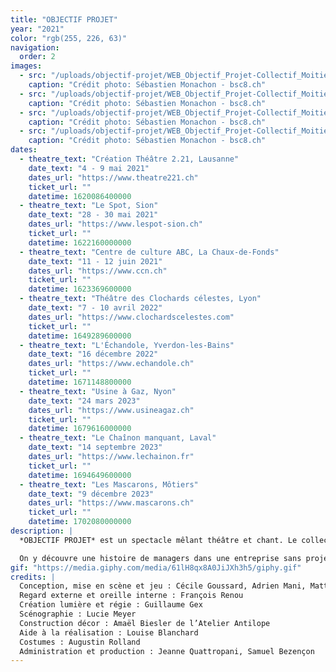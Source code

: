 ```yaml
---
title: "OBJECTIF PROJET"
year: "2021"
color: "rgb(255, 226, 63)"
navigation:
  order: 2
images:
  - src: "/uploads/objectif-projet/WEB_Objectif_Projet-Collectif_Moitie_Moitie_Moitie-2_21-26_avril_2021-Photo_c_S俠astien_Monachon_04_8Y2A7843.JPG"
    caption: "Crédit photo: Sébastien Monachon - bsc8.ch"
  - src: "/uploads/objectif-projet/WEB_Objectif_Projet-Collectif_Moitie_Moitie_Moitie-2_21-26_avril_2021-Photo_c_S俠astien_Monachon_05_NS5C5783.JPG"
    caption: "Crédit photo: Sébastien Monachon - bsc8.ch"
  - src: "/uploads/objectif-projet/WEB_Objectif_Projet-Collectif_Moitie_Moitie_Moitie-2_21-26_avril_2021-Photo_c_S俠astien_Monachon_18_NS5C5941.JPG"
    caption: "Crédit photo: Sébastien Monachon - bsc8.ch"
  - src: "/uploads/objectif-projet/WEB_Objectif_Projet-Collectif_Moitie_Moitie_Moitie-2_21-26_avril_2021-Photo_c_S俠astien_Monachon_26_NS5C6016.JPG"
    caption: "Crédit photo: Sébastien Monachon - bsc8.ch"
dates:
  - theatre_text: "Création Théâtre 2.21, Lausanne"
    date_text: "4 - 9 mai 2021"
    dates_url: "https://www.theatre221.ch"
    ticket_url: ""
    datetime: 1620086400000
  - theatre_text: "Le Spot, Sion"
    date_text: "28 - 30 mai 2021"
    dates_url: "https://www.lespot-sion.ch"
    ticket_url: ""
    datetime: 1622160000000
  - theatre_text: "Centre de culture ABC, La Chaux-de-Fonds"
    date_text: "11 - 12 juin 2021"
    dates_url: "https://www.ccn.ch"
    ticket_url: ""
    datetime: 1623369600000
  - theatre_text: "Théâtre des Clochards célestes, Lyon"
    date_text: "7 - 10 avril 2022"
    dates_url: "https://www.clochardscelestes.com"
    ticket_url: ""
    datetime: 1649289600000
  - theatre_text: "L'Échandole, Yverdon-les-Bains"
    date_text: "16 décembre 2022"
    dates_url: "https://www.echandole.ch"
    ticket_url: ""
    datetime: 1671148800000
  - theatre_text: "Usine à Gaz, Nyon"
    date_text: "24 mars 2023"
    dates_url: "https://www.usineagaz.ch"
    ticket_url: ""
    datetime: 1679616000000
  - theatre_text: "Le Chaînon manquant, Laval"
    date_text: "14 septembre 2023"
    dates_url: "https://www.lechainon.fr"
    ticket_url: ""
    datetime: 1694649600000
  - theatre_text: "Les Mascarons, Môtiers"
    date_text: "9 décembre 2023"
    dates_url: "https://www.mascarons.ch"
    ticket_url: ""
    datetime: 1702080000000
description: |
  *OBJECTIF PROJET* est un spectacle mêlant théâtre et chant. Le collectif, passionné par les projets, se lance dans une aventure théâtrale qui questionne la notion même de **PROJET**.

  On y découvre une histoire de managers dans une entreprise sans projet, soulignant que des managers sans projet ne peuvent exister – car le projet est le propre de l’Homme. Une fois ce projet réalisé, le collectif pensera déjà au suivant.
gif: "https://media.giphy.com/media/61lH8qx8A0JiJXh3h5/giphy.gif"
credits: |
  Conception, mise en scène et jeu : Cécile Goussard, Adrien Mani, Matteo Prandi, Marie Ripoll
  Regard externe et oreille interne : François Renou
  Création lumière et régie : Guillaume Gex
  Scénographie : Lucie Meyer
  Construction décor : Amaël Biesler de l’Atelier Antilope
  Aide à la réalisation : Louise Blanchard
  Costumes : Augustin Rolland
  Administration et production : Jeanne Quattropani, Samuel Bezençon
---
```

